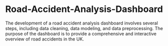 # Road-Accident-Analysis-Dashboard
The development of a road accident analysis dashboard involves several steps, including data cleaning, data modeling, and data preprocessing. The purpose of the dashboard is to provide a comprehensive and interactive overview of road accidents in the UK.
